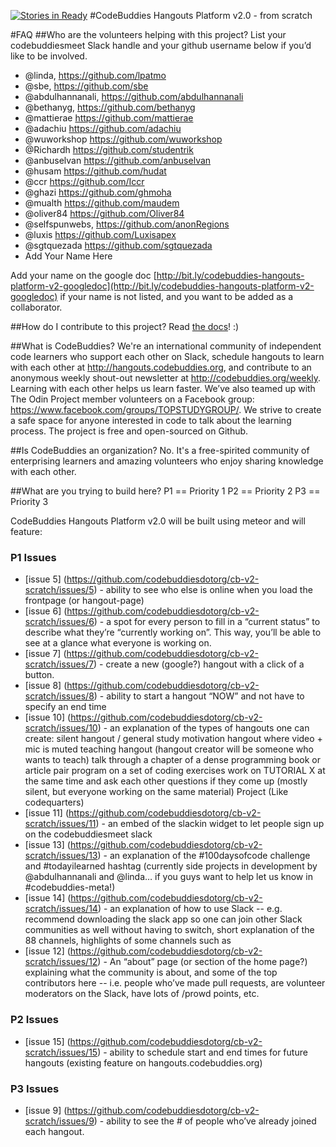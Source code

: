 [![Stories in Ready](https://badge.waffle.io/codebuddiesdotorg/cb-v2-scratch.png?label=ready&title=Ready)](https://waffle.io/codebuddiesdotorg/cb-v2-scratch)
#CodeBuddies Hangouts Platform v2.0 - from scratch

#FAQ
##Who are the volunteers helping with this project?
List your codebuddiesmeet Slack handle and your github username below if you’d like to be involved.
- @linda, https://github.com/lpatmo 
- @sbe, https://github.com/sbe 
- @abdulhannanali, https://github.com/abdulhannanali 
- @bethanyg, https://github.com/bethanyg 
- @mattierae https://github.com/mattierae 
- @adachiu https://github.com/adachiu 
- @wuworkshop https://github.com/wuworkshop
- @Richardh https://github.com/studentrik
- @anbuselvan https://github.com/anbuselvan
- @husam https://github.com/hudat
- @ccr https://github.com/Iccr
- @ghazi https://github.com/ghmoha
- @mualth https://github.com/maudem
- @oliver84 https://github.com/Oliver84
- @selfspunwebs, https://github.com/anonRegions
- @luxis https://github.com/Luxisapex
- @sgtquezada https://github.com/sgtquezada
- Add Your Name Here

Add your name on the google doc [http://bit.ly/codebuddies-hangouts-platform-v2-googledoc](http://bit.ly/codebuddies-hangouts-platform-v2-googledoc) if your name is not listed, and you want to be added as a collaborator. 

##How do I contribute to this project?
Read [the docs](contributing.md)! :)


##What is CodeBuddies?
We're an international community of independent code learners who support each other on Slack, schedule hangouts to learn with each other at http://hangouts.codebuddies.org, and contribute to an anonymous weekly shout-out newsletter at http://codebuddies.org/weekly. Learning with each other helps us learn faster. We’ve also teamed up with The Odin Project member volunteers on a Facebook group: https://www.facebook.com/groups/TOPSTUDYGROUP/. We strive to create a safe space for anyone interested in code to talk about the learning process. The project is free and open-sourced on Github.

##Is CodeBuddies an organization?
No. It's a free-spirited community of enterprising learners and amazing volunteers who enjoy sharing knowledge with each other. 

##What are you trying to build here?
P1 == Priority 1
P2 == Priority 2
P3 == Priority 3

CodeBuddies Hangouts Platform v2.0 will be built using meteor and will feature:

### P1 Issues
- [issue 5] (https://github.com/codebuddiesdotorg/cb-v2-scratch/issues/5) - ability to see who else is online when you load the frontpage (or hangout-page)
- [issue 6] (https://github.com/codebuddiesdotorg/cb-v2-scratch/issues/6) - a spot for every person to fill in a “current status” to describe what they’re “currently working on”. This way, you’ll be able to see at a glance what everyone is working on.
- [issue 7] (https://github.com/codebuddiesdotorg/cb-v2-scratch/issues/7) - create a new (google?) hangout with a click of a button.
- [issue 8] (https://github.com/codebuddiesdotorg/cb-v2-scratch/issues/8) - ability to start a hangout “NOW” and not have to specify an end time
- [issue 10] (https://github.com/codebuddiesdotorg/cb-v2-scratch/issues/10) - an explanation of the types of hangouts one can create:
silent hangout / general study motivation hangout where video + mic is muted teaching hangout (hangout creator will be someone who wants to teach)
talk through a chapter of a dense programming book or article
pair program on a set of coding exercises
work on TUTORIAL X at the same time and ask each other questions if they come up (mostly silent, but everyone working on the same material)
Project (Like codequarters)
- [issue 11] (https://github.com/codebuddiesdotorg/cb-v2-scratch/issues/11) - an embed of the slackin widget to let people sign up on the codebuddiesmeet slack
- [issue 13] (https://github.com/codebuddiesdotorg/cb-v2-scratch/issues/13) - an explanation of the #100daysofcode challenge and #todayilearned hashtag (currently side projects in development by @abdulhannanali and @linda… if you guys want to help let us know in #codebuddies-meta!)
- [issue 14] (https://github.com/codebuddiesdotorg/cb-v2-scratch/issues/14) - an explanation of how to use Slack -- e.g. recommend downloading the slack app so one can join other Slack communities as well without having to switch, short explanation of the 88 channels, highlights of some channels such as
- [issue 12] (https://github.com/codebuddiesdotorg/cb-v2-scratch/issues/12) - An “about” page (or section of the home page?) explaining what the community is about, and some of the top contributors here -- i.e. people who’ve made pull requests, are volunteer moderators on the Slack, have lots of /prowd points, etc.

### P2 Issues
- [issue 15] (https://github.com/codebuddiesdotorg/cb-v2-scratch/issues/15) - ability to schedule start and end times for future hangouts (existing feature on hangouts.codebuddies.org)

### P3 Issues
- [issue 9] (https://github.com/codebuddiesdotorg/cb-v2-scratch/issues/9) - ability to see the # of people who’ve already joined each hangout.


